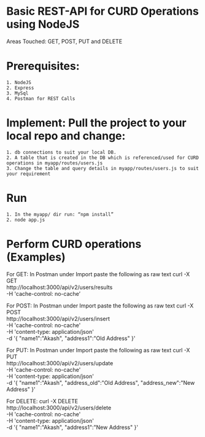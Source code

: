 # Basic REST-API for CURD Operations using NodeJS

Areas Touched:
GET, POST, PUT and DELETE

# Prerequisites:
	1. NodeJS
	2. Express
	3. MySql
	4. Postman for REST Calls

# Implement: Pull the project to your local repo and change:
	1. db connections to suit your local DB.
	2. A table that is created in the DB which is referenced/used for CURD operations in myapp/routes/users.js
	3. Change the table and query details in myapp/routes/users.js to suit your requirement

# Run
	1. In the myapp/ dir run: “npm install”
	2. node app.js

# Perform CURD operations (Examples)
For GET: 
In Postman under Import paste the following as raw text
curl -X GET \
  http://localhost:3000/api/v2/users/results \
  -H 'cache-control: no-cache’

For POST:
In Postman under Import paste the following as raw text
curl -X POST \
  http://localhost:3000/api/v2/users/insert \
  -H 'cache-control: no-cache' \
  -H 'content-type: application/json' \
  -d '{
	"name1":"Akash",
	"address1":"Old Address"
}'

For PUT: 
In Postman under Import paste the following as raw text
curl -X PUT \
  http://localhost:3000/api/v2/users/update \
  -H 'cache-control: no-cache' \
  -H 'content-type: application/json' \
  -d '{
	"name1":"Akash",
	"address_old":"Old Address",
	"address_new":"New Address"
}'

For DELETE:
curl -X DELETE \
  http://localhost:3000/api/v2/users/delete \
  -H 'cache-control: no-cache' \
  -H 'content-type: application/json' \
  -d '{
	"name1":"Akash",
	"address1":"New Address"
}'
